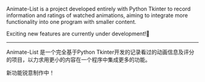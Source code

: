 Animate-List is a project developed entirely with Python Tkinter to record information and ratings of watched animations, aiming to integrate more functionality into one program with smaller content.

Exciting new features are currently under development!🚀

---

Animate-List 是一个完全基于Python Tkinter开发的记录看过的动画信息及评分的项目，以力求用更小的内容在一个程序中集成更多的功能。

新功能锐意制作中！
